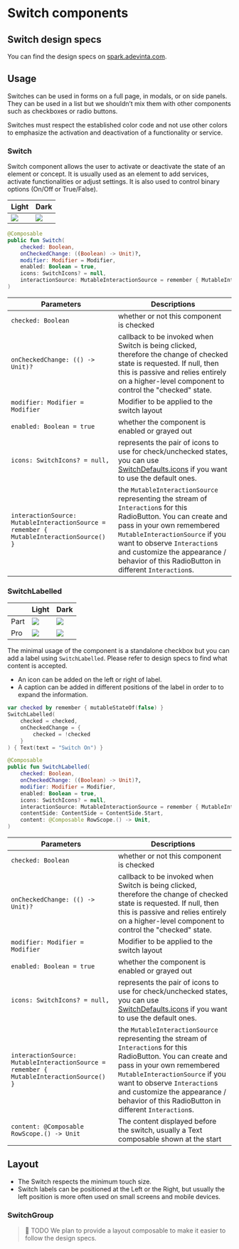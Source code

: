 # Switch components

## Switch design specs

You can find the design specs
on [spark.adevinta.com](https://spark.adevinta.com/1186e1705/p/58a2c6-switch/b/700a17).

## Usage

Switches can be used in forms on a full page, in modals, or on side panels.
They can be used in a list but we shouldn’t mix them with other components such as checkboxes or
radio buttons.

Switches must respect the established color code and not use other colors to emphasize the
activation and deactivation of a functionality or service.

### Switch

Switch component allows the user to activate or deactivate the state of an element or concept.
It is usually used as an element to add services, activate functionalities or adjust settings.
It is also used to control binary options (On/Off or True/False).

| Light                                                                                                                                                                    | Dark                                                                                                                                                                    |
|--------------------------------------------------------------------------------------------------------------------------------------------------------------------------|-------------------------------------------------------------------------------------------------------------------------------------------------------------------------|
| ![](../../../../../../../../../spark-screenshot-testing/src/test/snapshots/images/com.adevinta.spark_PreviewScreenshotTests_preview_tests_toggles_switch_part_light.png) | ![](../../../../../../../../../spark-screenshot-testing/src/test/snapshots/images/com.adevinta.spark_PreviewScreenshotTests_preview_tests_toggles_switch_part_dark.png) |

```kotlin
@Composable
public fun Switch(
    checked: Boolean,
    onCheckedChange: ((Boolean) -> Unit)?,
    modifier: Modifier = Modifier,
    enabled: Boolean = true,
    icons: SwitchIcons? = null,
    interactionSource: MutableInteractionSource = remember { MutableInteractionSource() },
)
```

| Parameters                                                                              | Descriptions                                                                                                                                                                                                                                                                                            |
|-----------------------------------------------------------------------------------------|---------------------------------------------------------------------------------------------------------------------------------------------------------------------------------------------------------------------------------------------------------------------------------------------------------|
| `checked: Boolean`                                                                      | whether or not this component is checked                                                                                                                                                                                                                                                                |
| `onCheckedChange: (() -> Unit)?`                                                        | callback to be invoked when Switch is being clicked, therefore the change of checked state is requested. If null, then this is passive and relies entirely on a higher-level component to control the "checked" state.                                                                                  |
| `modifier: Modifier = Modifier`                                                         | Modifier to be applied to the switch layout                                                                                                                                                                                                                                                             |
| `enabled: Boolean = true`                                                               | whether the component is enabled or grayed out                                                                                                                                                                                                                                                          |
| `icons: SwitchIcons? = null,`                                                           | represents the pair of icons to use for check/unchecked states, you can use [SwitchDefaults.icons](SwitchDefaults.kt) if you want to use the default ones.                                                                                                                                              |
| `interactionSource: MutableInteractionSource = remember { MutableInteractionSource() }` | the `MutableInteractionSource` representing the stream of `Interaction`s for this RadioButton. You can create and pass in your own remembered `MutableInteractionSource` if you want to observe `Interaction`s and customize the appearance / behavior of this RadioButton in different `Interaction`s. |


### SwitchLabelled

|      | Light                                                                                                                                                                            | Dark                                                                                                                                                                            |
|------|----------------------------------------------------------------------------------------------------------------------------------------------------------------------------------|---------------------------------------------------------------------------------------------------------------------------------------------------------------------------------|
| Part | ![](../../../../../../../../../spark-screenshot-testing/src/test/snapshots/images/com.adevinta.spark_PreviewScreenshotTests_preview_tests_toggles_switchlabelled_part_light.png) | ![](../../../../../../../../../spark-screenshot-testing/src/test/snapshots/images/com.adevinta.spark_PreviewScreenshotTests_preview_tests_toggles_switchlabelled_part_dark.png) |
| Pro  | ![](../../../../../../../../../spark-screenshot-testing/src/test/snapshots/images/com.adevinta.spark_PreviewScreenshotTests_preview_tests_toggles_switchlabelled_pro_light.png)  | ![](../../../../../../../../../spark-screenshot-testing/src/test/snapshots/images/com.adevinta.spark_PreviewScreenshotTests_preview_tests_toggles_switchlabelled_pro_dark.png)  |

The minimal usage of the component is a standalone checkbox but you can add a label
using `SwitchLabelled`.
Please refer to design specs to find what content is accepted.

- An icon can be added on the left or right of label.
- A caption can be added in different positions of the label in order to to expand the information.

```kotlin
var checked by remember { mutableStateOf(false) }
SwitchLabelled(
    checked = checked,
    onCheckedChange = {
        checked = !checked
    }
) { Text(text = "Switch On") }
```

```kotlin
@Composable
public fun SwitchLabelled(
    checked: Boolean,
    onCheckedChange: ((Boolean) -> Unit)?,
    modifier: Modifier = Modifier,
    enabled: Boolean = true,
    icons: SwitchIcons? = null,
    interactionSource: MutableInteractionSource = remember { MutableInteractionSource() },
    contentSide: ContentSide = ContentSide.Start,
    content: @Composable RowScope.() -> Unit,
)
```

| Parameters                                                                              | Descriptions                                                                                                                                                                                                                                                                                            |
|-----------------------------------------------------------------------------------------|---------------------------------------------------------------------------------------------------------------------------------------------------------------------------------------------------------------------------------------------------------------------------------------------------------|
| `checked: Boolean`                                                                      | whether or not this component is checked                                                                                                                                                                                                                                                                |
| `onCheckedChange: (() -> Unit)?`                                                        | callback to be invoked when Switch is being clicked, therefore the change of checked state is requested. If null, then this is passive and relies entirely on a higher-level component to control the "checked" state.                                                                                  |
| `modifier: Modifier = Modifier`                                                         | Modifier to be applied to the switch layout                                                                                                                                                                                                                                                             |
| `enabled: Boolean = true`                                                               | whether the component is enabled or grayed out                                                                                                                                                                                                                                                          |
| `icons: SwitchIcons? = null,`                                                           | represents the pair of icons to use for check/unchecked states, you can use [SwitchDefaults.icons](SwitchDefaults.kt) if you want to use the default ones.                                                                                                                                              |
| `interactionSource: MutableInteractionSource = remember { MutableInteractionSource() }` | the `MutableInteractionSource` representing the stream of `Interaction`s for this RadioButton. You can create and pass in your own remembered `MutableInteractionSource` if you want to observe `Interaction`s and customize the appearance / behavior of this RadioButton in different `Interaction`s. |
| `content: @Composable RowScope.() -> Unit`                                              | The content displayed before the switch, usually a Text composable shown at the start                                                                                                                                                                                                                   |

## Layout
- The Switch respects the minimum touch size.
- Switch labels can be positioned at the Left or the Right, but usually the left position is more often used on small screens and mobile devices.

### SwitchGroup

> 🚀 TODO
> We plan to provide a layout composable to make it easier to follow the design specs.

